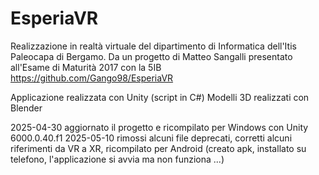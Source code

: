 # EsperiaVR

Realizzazione in realtà virtuale del dipartimento di Informatica dell'Itis Paleocapa di Bergamo.
Da un progetto di Matteo Sangalli presentato all'Esame di Maturità 2017 con la 5IB
https://github.com/Gango98/EsperiaVR

Applicazione realizzata con Unity (script in C#)
Modelli 3D realizzati con Blender

2025-04-30 aggiornato il progetto e ricompilato per Windows con Unity 6000.0.40.f1
2025-05-10 rimossi alcuni file deprecati, corretti alcuni riferimenti da VR a XR, ricompilato per Android (creato apk, installato su telefono, l'applicazione si avvia ma non funziona ...)
